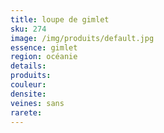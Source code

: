 ```yaml
---
title: loupe de gimlet
sku: 274
image: /img/produits/default.jpg
essence: gimlet
region: océanie
details: 
produits:
couleur: 
densite: 
veines: sans
rarete: 
---
```

